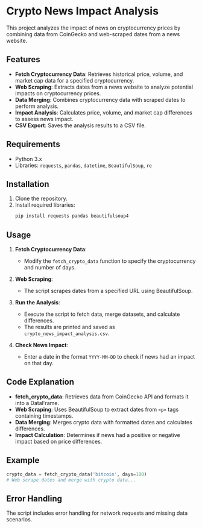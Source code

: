 # Crypto News Impact Analysis

This project analyzes the impact of news on cryptocurrency prices by combining data from CoinGecko and web-scraped dates from a news website.

## Features

- **Fetch Cryptocurrency Data**: Retrieves historical price, volume, and market cap data for a specified cryptocurrency.
- **Web Scraping**: Extracts dates from a news website to analyze potential impacts on cryptocurrency prices.
- **Data Merging**: Combines cryptocurrency data with scraped dates to perform analysis.
- **Impact Analysis**: Calculates price, volume, and market cap differences to assess news impact.
- **CSV Export**: Saves the analysis results to a CSV file.

## Requirements

- Python 3.x
- Libraries: `requests`, `pandas`, `datetime`, `BeautifulSoup`, `re`

## Installation

1. Clone the repository.
2. Install required libraries:
   ```bash
   pip install requests pandas beautifulsoup4
   ```

## Usage

1. **Fetch Cryptocurrency Data**:
   - Modify the `fetch_crypto_data` function to specify the cryptocurrency and number of days.

2. **Web Scraping**:
   - The script scrapes dates from a specified URL using BeautifulSoup.

3. **Run the Analysis**:
   - Execute the script to fetch data, merge datasets, and calculate differences.
   - The results are printed and saved as `crypto_news_impact_analysis.csv`.

4. **Check News Impact**:
   - Enter a date in the format `YYYY-MM-DD` to check if news had an impact on that day.

## Code Explanation

- **fetch_crypto_data**: Retrieves data from CoinGecko API and formats it into a DataFrame.
- **Web Scraping**: Uses BeautifulSoup to extract dates from `<p>` tags containing timestamps.
- **Data Merging**: Merges crypto data with formatted dates and calculates differences.
- **Impact Calculation**: Determines if news had a positive or negative impact based on price differences.

## Example

```python
crypto_data = fetch_crypto_data('bitcoin', days=100)
# Web scrape dates and merge with crypto data...
```

## Error Handling

The script includes error handling for network requests and missing data scenarios.

